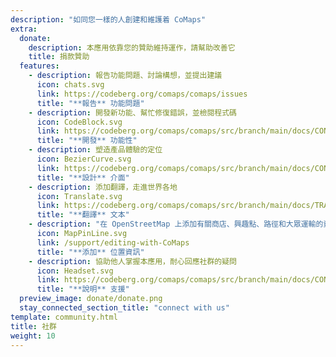 ```yaml
---
description: "如同您一樣的人創建和維護着 CoMaps"
extra:
  donate:
    description: 本應用依靠您的贊助維持運作，請幫助改善它
    title: 捐款贊助
  features:
    - description: 報告功能問題、討論構想，並提出建議
      icon: chats.svg
      link: https://codeberg.org/comaps/comaps/issues
      title: "**報告** 功能問題"
    - description: 開發新功能、幫忙修復錯誤，並檢閱程式碼
      icon: CodeBlock.svg
      link: https://codeberg.org/comaps/comaps/src/branch/main/docs/CONTRIBUTING.md
      title: "**開發** 功能性"
    - description: 塑造產品體驗的定位
      icon: BezierCurve.svg
      link: https://codeberg.org/comaps/comaps/src/branch/main/docs/CONTRIBUTING.md
      title: "**設計** 介面"
    - description: 添加翻譯，走進世界各地
      icon: Translate.svg
      link: https://codeberg.org/comaps/comaps/src/branch/main/docs/TRANSLATIONS.md
      title: "**翻譯** 文本"
    - description: "在 OpenStreetMap 上添加有關商店、興趣點、路徑和大眾運輸的資訊"
      icon: MapPinLine.svg
      link: /support/editing-with-CoMaps
      title: "**添加** 位置資訊"
    - description: 協助他人掌握本應用，耐心回應社群的疑問
      icon: Headset.svg
      link: https://codeberg.org/comaps/comaps/src/branch/main/docs/CONTRIBUTING.md
      title: "**說明** 支援"
  preview_image: donate/donate.png
  stay_connected_section_title: "connect with us"
template: community.html
title: 社群
weight: 10
---
```

